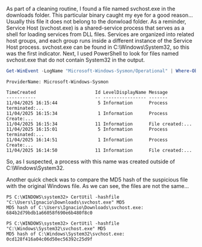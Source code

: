 
As part of a cleaning routine, I found a file named svchost.exe in the downloads folder. This particular binary caught my eye for a good reason... Usually this file it does not belong to the donwload folder. As a reminder, Service Host (svchost.exe) is a shared-service process that serves as a shell for loading services from DLL files. Services are organized into related host groups, and each group runs inside a different instance of the Service Host process. svchost.exe can be found in C:\Windows\System32\, so this was the first indicator.
Next, I used PowerShell to look for files named svchost.exe that do not contain System32 in the output.
```powershell
Get-WinEvent -LogName "Microsoft-Windows-Sysmon/Operational" | Where-Object { $_.Message -like "*svchost.exe*" -and $_.Message -notlike "*System32*" }
```
```plaintext
ProviderName: Microsoft-Windows-Sysmon

TimeCreated                      Id LevelDisplayName Message
-----------                      -- ---------------- -------
11/04/2025 16:15:44               5 Information      Process terminated:...
11/04/2025 16:15:34               1 Information      Process Create:...
11/04/2025 16:15:34              11 Information      File created:...
11/04/2025 16:15:01               5 Information      Process terminated:...
11/04/2025 16:14:51               1 Information      Process Create:...
11/04/2025 16:14:50              11 Information      File created:...
```
So, as I suspected, a process with this name was created outside of C:\Windows\System32.

Another quick check was to compare the MD5 hash of the suspicious file with the original Windows file. As we can see, the files are not the same...
```plaintext
PS C:\WINDOWS\system32> CertUtil -hashfile "C:\Users\Ignacio\Downloads\svchost.exe" MD5
MD5 hash of C:\Users\Ignacio\Downloads\svchost.exe:
684b2d79bdb1a66058f690e6b480f8c0
```
```plaintext
PS C:\WINDOWS\system32> CertUtil -hashfile "C:\Windows\System32\svchost.exe" MD5
MD5 hash of C:\Windows\System32\svchost.exe:
0cd128f416a04c06d50ec56392c25d9f
```
```powershell

```
```powershell

```
```powershell

```
```powershell

```
```powershell

```
```powershell

```

